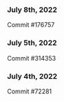 ### July 8th, 2022

Commit #176757

### July 5th, 2022

Commit #314353


### July 4th, 2022

Commit #72281
